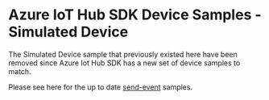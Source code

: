 # Azure IoT Hub SDK Device Samples - Simulated Device

The Simulated Device sample that previously existed here have been removed since Azure Iot Hub SDK has a new set of device samples to match.

Please see here for the up to date [send-event](https://github.com/Azure/azure-iot-sdk-java/tree/main/device/iot-device-samples/send-event) samples.
